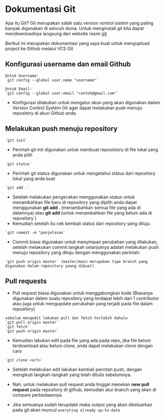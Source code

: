 # Dokumentasi Git

Apa itu Git? Git merupakan salah satu version vontrol sistem yang paling banyak digunakan di seluruh dunia. Untuk menginstall git kita dapat mendownloadnya langsung dari website resmi [git](https://git-scm.com/download/win)

Berikut ini merupakan dokumentasi yang saya buat untuk mengupload project ke Github melalui VCS Git

## Konfigurasi username dan email Github
```
Untuk Username:
`git config --global user.name "username"`

Untuk Email:
`git config --global user.email "contoh@gmail.com"`
```
- Konfigurasi dilakukan untuk mengatur akun yang akan digunakan dalam Version Control System Git agar dapat melakukan push menuju repository di akun Github anda.

## Melakukan push menuju repository
```
`git init`
```
- Perintah git init digunakan untuk membuat reposistory di file lokal yang anda pilih

```
`git status`
```
- Perintah git status digunakan untuk mengetahui status dari repository lokal yang anda buat

```
`git add .`
```
- Setelah melakukan pengecekan menggunakan status untuk menambahkan file baru di repository yang dipilih anda dapat menggunakan **git add .** (menambahkan semua file yang ada di dalamnya) atau **git add <file>** (untuk menambahkan file yang belum ada di repository ) 
- Kemudian setelah itu cek kembali status dari repository yang dituju.

```
`git commit -m "penjelasan`
```
- Commit biasa digunakan untuk menyimpan perubahan yang dilakukan, setelah melakukan commit langkah selanjutnya adalah melakukan push menuju repository yang dituju dengan menggunakan perintah:
```
`git push origin master` (master/main merupakan tipe branch yang digunakan dalam repository yaang dibuat)
```

## Pull requests
- Pull request biasa digunakan untuk menggabungkan kode (Biasanya digunakan dalam suatu repository yang terdapat lebih dari 1 contributor atau juga untuk mengupdate perubahan yang terjadi pada file dalam repository)
```
sebelum mengedit lakukan pull dan fetch terlebih dahulu
`git pull origin master`
`git fetch`
`git push origin master`
```
- Kemudian lakukan edit pada file yang ada pada repo, jika file belum terdownload atau belum clone, anda dapat melakukan clone dengan cara
```
`git clone <url>`
```

- Setelah melakukan edit lakukan kembali perintah push, dengan mengikuti langkah-langkah yang telah ditulis sebelumnya.

- Nah, untuk melakukan pull request anda tinggal menekan **new pull request** pada repository di github, kemudian atur branch yang akan di compare perbedaannya.

- Jika semuanya sudah terupdate maka output yang akan dikeluarkan pada git akan muncul `everyting already up-to-date`
